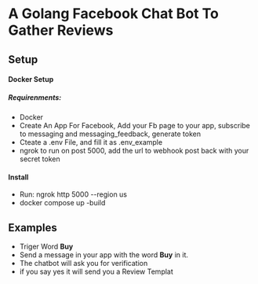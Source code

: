 # A Golang Facebook Chat Bot To Gather Reviews

## Setup

#### Docker Setup

##### Requirenments:

- Docker
- Create An App For Facebook, Add your Fb page to your app, subscribe to messaging and messaging_feedback, generate token
- Cteate a .env File, and fill it as .env_example
- ngrok to run on post 5000, add the url to webhook post back with your secret token

#### Install

- Run: ngrok http 5000 --region us
- docker compose up -build

## Examples

- Triger Word **Buy**
- Send a message in your app with the word  **Buy** in it.
- The chatbot will ask you for verification
- if you say yes it will send you a Review Templat